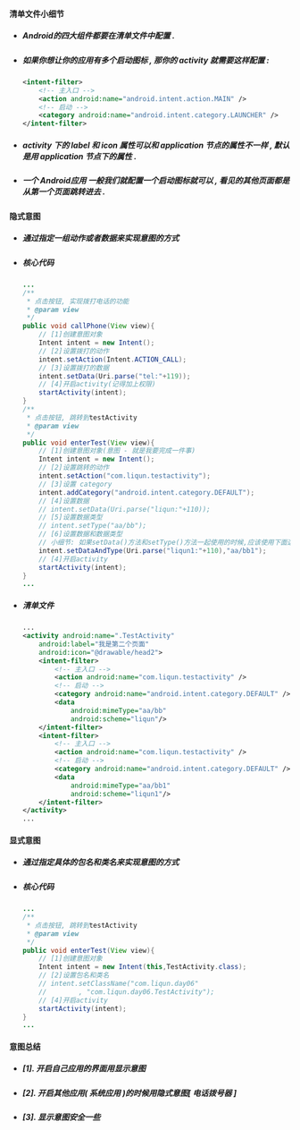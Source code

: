 #### 清单文件小细节

* ##### Android的四大组件都要在清单文件中配置 .
* ##### 如果你想让你的应用有多个启动图标 , 那你的 activity 就需要这样配置 :

  ```xml
  <intent-filter>
      <!-- 主入口 -->
      <action android:name="android.intent.action.MAIN" />
      <!-- 启动 -->
      <category android:name="android.intent.category.LAUNCHER" />
  </intent-filter>
  ```
* ##### activity 下的 label 和 icon 属性可以和 application 节点的属性不一样 , 默认是用 application 节点下的属性 .
* ##### 一个 Android应用 一般我们就配置一个启动图标就可以 , 看见的其他页面都是从第一个页面跳转进去 .

#### 隐式意图

* ##### 通过指定一组动作或者数据来实现意图的方式
* ##### 核心代码

  ```java
  ...
  /**
   * 点击按钮, 实现拨打电话的功能
   * @param view
   */
  public void callPhone(View view){
      // [1]创建意图对象
      Intent intent = new Intent();
      // [2]设置拨打的动作
      intent.setAction(Intent.ACTION_CALL);
      // [3]设置拨打的数据
      intent.setData(Uri.parse("tel:"+119));
      // [4]开启activity(记得加上权限)
      startActivity(intent);
  }
  /**
   * 点击按钮, 跳转到testActivity
   * @param view
   */
  public void enterTest(View view){
      // [1]创建意图对象(意图 - 就是我要完成一件事)
      Intent intent = new Intent();
      // [2]设置跳转的动作
      intent.setAction("com.liqun.testactivity");
      // [3]设置 category
      intent.addCategory("android.intent.category.DEFAULT");
      // [4]设置数据
      // intent.setData(Uri.parse("liqun:"+110));
      // [5]设置数据类型
      // intent.setType("aa/bb");
      // [6]设置数据和数据类型
      // 小细节: 如果setData()方法和setType()方法一起使用的时候,应该使用下面这个方法
      intent.setDataAndType(Uri.parse("liqun1:"+110),"aa/bb1");
      // [4]开启activity
      startActivity(intent);
  }
  ...
  ```
* ##### 清单文件

  ```xml
  ...
  <activity android:name=".TestActivity"
      android:label="我是第二个页面"
      android:icon="@drawable/head2">
      <intent-filter>
          <!-- 主入口 -->
          <action android:name="com.liqun.testactivity" />
          <!-- 启动 -->
          <category android:name="android.intent.category.DEFAULT" />
          <data
              android:mimeType="aa/bb"
              android:scheme="liqun"/>
      </intent-filter>
      <intent-filter>
          <!-- 主入口 -->
          <action android:name="com.liqun.testactivity" />
          <!-- 启动 -->
          <category android:name="android.intent.category.DEFAULT" />
          <data
              android:mimeType="aa/bb1"
              android:scheme="liqun1"/>
      </intent-filter>
  </activity>
  ...
  ```

#### 显式意图

* ##### 通过指定具体的包名和类名来实现意图的方式
* ##### 核心代码

  ```java
  ...
  /**
   * 点击按钮, 跳转到testActivity
   * @param view
   */
  public void enterTest(View view){
      // [1]创建意图对象
      Intent intent = new Intent(this,TestActivity.class);
      // [2]设置包名和类名
      // intent.setClassName("com.liqun.day06"
      //        , "com.liqun.day06.TestActivity");
      // [4]开启activity
      startActivity(intent);
  }
  ...
  ```

#### 意图总结

* ##### \[1\]. 开启自己应用的界面用显示意图
* ##### \[2\]. 开启其他应用\( 系统应用 \)的时候用隐式意图\[ 电话拨号器 \]
* ##### \[3\]. 显示意图安全一些



